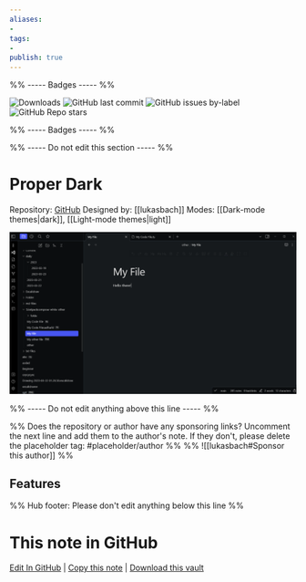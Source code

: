 ```yaml
---
aliases:
- 
tags: 
- 
publish: true
---
```


%% ----- Badges ----- %%

![Downloads](https://img.shields.io/badge/downloads-9826-573E7A?style=for-the-badge&logo=)
![GitHub last commit](https://img.shields.io/github/last-commit/lukasbach/obsidian-proper-dark?color=573E7A&label=last%20update&logo=github&style=for-the-badge)
![GitHub issues by-label](https://img.shields.io/github/issues/lukasbach/obsidian-proper-dark/help%20wanted?color=573E7A&logo=github&style=for-the-badge) 
![GitHub Repo stars](https://img.shields.io/github/stars/lukasbach/obsidian-proper-dark?color=573E7A&logo=github&style=for-the-badge)

%% ----- Badges ----- %%

%% ----- Do not edit this section ----- %%

# Proper Dark

Repository: [GitHub](https://github.com/lukasbach/obsidian-proper-dark)
Designed by: [[lukasbach]]
Modes: [[Dark-mode themes|dark]], [[Light-mode themes|light]]



![screenshot](https://github.com/lukasbach/obsidian-proper-dark/raw/HEAD/thumb.png)

%% ----- Do not edit anything above this line ----- %% 

%% Does the repository or author have any sponsoring links? Uncomment the next line and add them to the author's note. If they don't, please delete the placeholder tag: #placeholder/author %%
%% ![[lukasbach#Sponsor this author]] %%


## Features



%% Hub footer: Please don't edit anything below this line %%

# This note in GitHub

<span class="git-footer">[Edit In GitHub](https://github.dev/obsidian-community/obsidian-hub/blob/main/02%20-%20Community%20Expansions/02.05%20All%20Community%20Expansions/Themes/Proper%20Dark.md "git-hub-edit-note") | [Copy this note](https://raw.githubusercontent.com/obsidian-community/obsidian-hub/main/02%20-%20Community%20Expansions/02.05%20All%20Community%20Expansions/Themes/Proper%20Dark.md "git-hub-copy-note") | [Download this vault](https://github.com/obsidian-community/obsidian-hub/archive/refs/heads/main.zip "git-hub-download-vault") </span>
